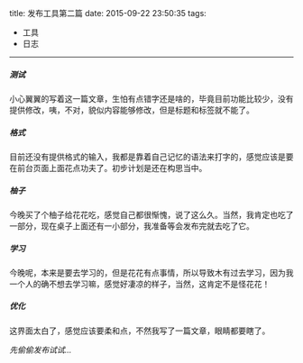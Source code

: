 title: 发布工具第二篇
date: 2015-09-22 23:50:35
tags:
- 工具
- 日志
---

##### 测试
小心翼翼的写着这一篇文章，生怕有点错字还是啥的，毕竟目前功能比较少，没有提供修改，咦，不对，貌似内容能够修改，但是标题和标签就不能了。

##### 格式
目前还没有提供格式的输入，我都是靠着自己记忆的语法来打字的，感觉应该是要在前台页面上面花点功夫了。初步计划是还在构思当中。

##### 柚子
今晚买了个柚子给花花吃，感觉自己都很惭愧，说了这么久。当然，我肯定也吃了一部分，现在桌子上面还有一小部分，我准备等会发布完就去吃了它。

##### 学习
今晚呢，本来是要去学习的，但是花花有点事情，所以导致木有过去学习，因为我一个人的确不想去学习嘛，感觉好凄凉的样子，当然，这肯定不是怪花花！

##### 优化
这界面太白了，感觉应该要柔和点，不然我写了一篇文章，眼睛都要瞎了。

*先偷偷发布试试...*